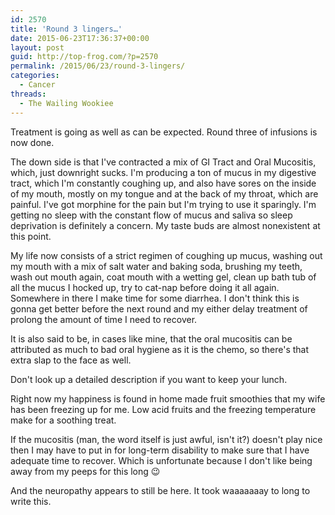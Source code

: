 ```yaml
---
id: 2570
title: 'Round 3 lingers…'
date: 2015-06-23T17:36:37+00:00
layout: post
guid: http://top-frog.com/?p=2570
permalink: /2015/06/23/round-3-lingers/
categories:
  - Cancer
threads:
  - The Wailing Wookiee
---
```

Treatment is going as well as can be expected. Round three of infusions is now done. 

The down side is that I've contracted a mix of GI Tract and Oral Mucositis, which, just downright sucks. I'm producing a ton of mucus in my digestive tract, which I'm constantly coughing up, and also have sores on the inside of my mouth, mostly on my tongue and at the back of my throat, which are painful. I've got morphine for the pain but I'm trying to use it sparingly. I'm getting no sleep with the constant flow of mucus and saliva so sleep deprivation is definitely a concern. My taste buds are almost nonexistent at this point.

My life now consists of a strict regimen of coughing up mucus, washing out my mouth with a mix of salt water and baking soda, brushing my teeth, wash out mouth again, coat mouth with a wetting gel, clean up bath tub of all the mucus I hocked up, try to cat-nap before doing it all again. Somewhere in there I make time for some diarrhea. I don't think this is gonna get better before the next round and my either delay treatment of prolong the amount of time I need to recover.

It is also said to be, in cases like mine, that the oral mucositis can be attributed as much to bad oral hygiene as it is the chemo, so there's that extra slap to the face as well.

Don't look up a detailed description if you want to keep your lunch.

Right now my happiness is found in home made fruit smoothies that my wife has been freezing up for me. Low acid fruits and the freezing temperature make for a soothing treat. 

If the mucositis (man, the word itself is just awful, isn't it?) doesn't play nice then I may have to put in for long-term disability to make sure that I have adequate time to recover. Which is unfortunate because I don't like being away from my peeps for this long 😉

And the neuropathy appears to still be here. It took waaaaaaay to long to write this.